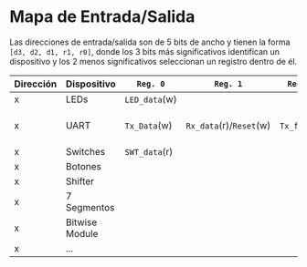 # Mapa de Entrada/Salida
Las direcciones de entrada/salida son de 5 bits de ancho y tienen la forma `[d3, d2, d1, r1, r0]`, donde los 3 bits más significativos identifican un dispositivo y los 2 menos significativos seleccionan un registro dentro de él.

| Dirección 	| Dispositivo 	| `Reg. 0`| `Reg. 1` | `Reg. 2` | `Reg. 3` | Observaciones |
| ----------	|---------------|---------|----------|----------|----------|---------------|
| x	| LEDs 		| `LED_data`(w)| | | |
| x	| UART		| `Tx_Data`(w)	| `Rx_data`(r)/`Reset`(w) | `Tx_full`(r)| `Rx_empty`(w)| Opera con los 8 bits *menos* significativos|
| x	| Switches	| `SWT_data`(r)| | |
| x	| Botones | | | | | | |
| x	| Shifter | | | | | | |
| x	| 7 Segmentos | | | | | | |
| x	| Bitwise Module | | | | | | |
| x	| ... | | | | | | |